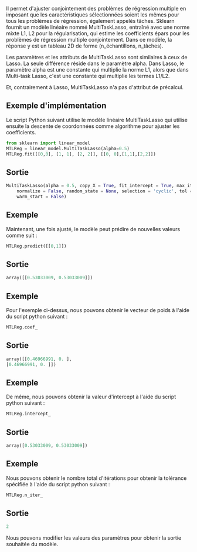 Il permet d'ajuster conjointement des problèmes de régression multiple en imposant que les caractéristiques sélectionnées soient les mêmes pour tous les problèmes de régression, également appelés tâches. Sklearn fournit un modèle linéaire nommé MultiTaskLasso, entraîné avec une norme mixte L1, L2 pour la régularisation, qui estime les coefficients épars pour les problèmes de régression multiple conjointement. Dans ce modèle, la réponse y est un tableau 2D de forme (n_échantillons, n_tâches).

Les paramètres et les attributs de MultiTaskLasso sont similaires à ceux de Lasso. La seule différence réside dans le paramètre alpha. Dans Lasso, le paramètre alpha est une constante qui multiplie la norme L1, alors que dans Multi-task Lasso, c'est une constante qui multiplie les termes L1/L2.

Et, contrairement à Lasso, MultiTaskLasso n'a pas d'attribut de précalcul.

## Exemple d'implémentation

Le script Python suivant utilise le modèle linéaire MultiTaskLasso qui utilise ensuite la descente de coordonnées comme algorithme pour ajuster les coefficients.

```python
from sklearn import linear_model
MTLReg = linear_model.MultiTaskLasso(alpha=0.5)
MTLReg.fit([[0,0], [1, 1], [2, 2]], [[0, 0],[1,1],[2,2]])
```

## Sortie

```python
MultiTaskLasso(alpha = 0.5, copy_X = True, fit_intercept = True, max_iter = 1000,
    normalize = False, random_state = None, selection = 'cyclic', tol = 0.0001,
    warm_start = False)
```

## Exemple

Maintenant, une fois ajusté, le modèle peut prédire de nouvelles valeurs comme suit :

```python
MTLReg.predict([[0,1]])
```

## Sortie

```python
array([[0.53033009, 0.53033009]])
```

## Exemple

Pour l'exemple ci-dessus, nous pouvons obtenir le vecteur de poids à l'aide du script python suivant :

```python
MTLReg.coef_
```

## Sortie

```python
array([[0.46966991, 0. ],
[0.46966991, 0. ]])
```

## Exemple

De même, nous pouvons obtenir la valeur d'intercept à l'aide du script python suivant :

```python
MTLReg.intercept_
```

## Sortie

```python
array([0.53033009, 0.53033009])
```

## Exemple

Nous pouvons obtenir le nombre total d'itérations pour obtenir la tolérance spécifiée à l'aide du script python suivant :

```python
MTLReg.n_iter_
```

## Sortie

```python
2
```

Nous pouvons modifier les valeurs des paramètres pour obtenir la sortie souhaitée du modèle.
